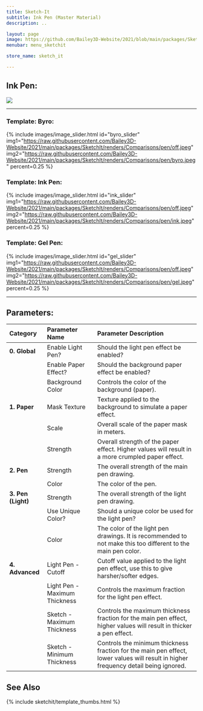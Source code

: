 ```yaml
---
title: Sketch-It
subtitle: Ink Pen (Master Material)
description: ..

layout: page
image: https://github.com/Bailey3D-Website/2021/blob/main/packages/SketchIt/banner.png?raw=true
menubar: menu_sketchit

store_name: sketch_it

---
```

## **Ink Pen:**

<img src="https://raw.githubusercontent.com/Bailey3D-Website/2021/main/packages/SketchIt/renders/Gifs/pen.webp">

---

### **Template: Byro:**
<section id="byro"/>

{% include images/image_slider.html id="byro_slider" img1="https://raw.githubusercontent.com/Bailey3D-Website/2021/main/packages/SketchIt/renders/Comparisons/pen/off.jpeg" img2="https://raw.githubusercontent.com/Bailey3D-Website/2021/main/packages/SketchIt/renders/Comparisons/pen/byro.jpeg" percent=0.25 %}

### **Template: Ink Pen:**
<section id="ink"/>

{% include images/image_slider.html id="ink_slider" img1="https://raw.githubusercontent.com/Bailey3D-Website/2021/main/packages/SketchIt/renders/Comparisons/pen/off.jpeg" img2="https://raw.githubusercontent.com/Bailey3D-Website/2021/main/packages/SketchIt/renders/Comparisons/pen/ink.jpeg" percent=0.25 %}

### **Template: Gel Pen:**
<section id="gel"/>

{% include images/image_slider.html id="gel_slider" img1="https://raw.githubusercontent.com/Bailey3D-Website/2021/main/packages/SketchIt/renders/Comparisons/pen/off.jpeg" img2="https://raw.githubusercontent.com/Bailey3D-Website/2021/main/packages/SketchIt/renders/Comparisons/pen/gel.jpeg" percent=0.25 %}

---

## **Parameters:**

<!--{% include carousel.html id="bit_depth_slider"
  img1="https://github.com/Bailey3D-Website/2021/blob/main/packages/SketchIt/renders/Pen/InkPen_Trove.jpeg?raw=true"
  img2="https://github.com/Bailey3D-Website/2021/blob/main/packages/SketchIt/renders/Pen/ByroPen_Trove.jpeg?raw=true"
  img3="https://github.com/Bailey3D-Website/2021/blob/main/packages/SketchIt/renders/Pen/ByroPen_Vice.jpeg?raw=true"
  img4="https://github.com/Bailey3D-Website/2021/blob/main/packages/SketchIt/renders/Pen/GelPen_Trove.jpeg?raw=true"
  img5="https://github.com/Bailey3D-Website/2021/blob/main/packages/SketchIt/renders/Pen/GelPen_Vice.jpeg?raw=true"
  img6="https://github.com/Bailey3D-Website/2021/blob/main/packages/SketchIt/renders/Pen/InkPen_Rift.jpeg?raw=true"
  img7="https://github.com/Bailey3D-Website/2021/blob/main/packages/SketchIt/renders/Pen/InkPen_Vice.jpeg?raw=true"
%}-->

|<b>Category</b>|<b>Parameter Name</b>|<b>Parameter Description</b>|
|:---|:---|:---|
|<b>0. Global</b>|Enable Light Pen?|Should the light pen effect be enabled?|
||Enable Paper Effect?|Should the background paper effect be enabled?|
||Background Color|Controls the color of the background (paper).|
|<b>1. Paper</b>|Mask Texture|Texture applied to the background to simulate a paper effect.|
||Scale|Overall scale of the paper mask in meters.|
||Strength|Overall strength of the paper effect. Higher values will result in a more crumpled paper effect.|
|<b>2. Pen</b>|Strength|The overall strength of the main pen drawing.|
||Color|The color of the pen.|
|<b>3. Pen (Light)</b>|Strength|The overall strength of the light pen drawing.|
||Use Unique Color?|Should a unique color be used for the light pen?|
||Color|The color of the light pen drawings. It is recommended to not make this too different to the main pen color.|
|<b>4. Advanced</b>|Light Pen - Cutoff|Cutoff value applied to the light pen effect, use this to give harsher/softer edges.|
||Light Pen - Maximum Thickness|Controls the maximum fraction for the light pen effect.|
||Sketch - Maximum Thickness|Controls the maximum thickness fraction for the main pen effect, higher values will result in thicker a pen effect.|
||Sketch - Minimum Thickness|Controls the minimum thickness fraction for the main pen effect, lower values will result in higher frequency detail being ignored.|

## See Also

{% include sketchit/template_thumbs.html %}
